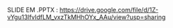 SLIDE EM .PPTX : https://drive.google.com/file/d/1Z-vYgu13lfvIdfLM_vxzTkMHhOYx_AAu/view?usp=sharing
